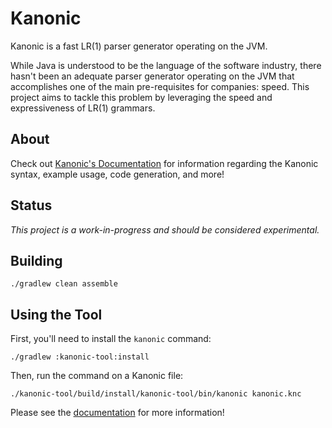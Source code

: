 # Kanonic

Kanonic is a fast LR(1) parser generator operating on the JVM.

While Java is understood to be the language of the software industry, there hasn't been an adequate parser generator
operating on the JVM that accomplishes one of the main pre-requisites for companies: speed. This project aims to tackle
this problem by leveraging the speed and expressiveness of LR(1) grammars.

## About

Check out [Kanonic's Documentation](https://github.com/johnedquinn/kanonic/wiki) for information regarding the Kanonic
syntax, example usage, code generation, and more!

## Status

*This project is a work-in-progress and should be considered experimental.*

## Building

```shell
./gradlew clean assemble
```

## Using the Tool

First, you'll need to install the `kanonic` command:
```shell
./gradlew :kanonic-tool:install
```

Then, run the command on a Kanonic file:
```shell
./kanonic-tool/build/install/kanonic-tool/bin/kanonic kanonic.knc
```

Please see the [documentation](https://github.com/johnedquinn/kanonic/wiki) for more information!
